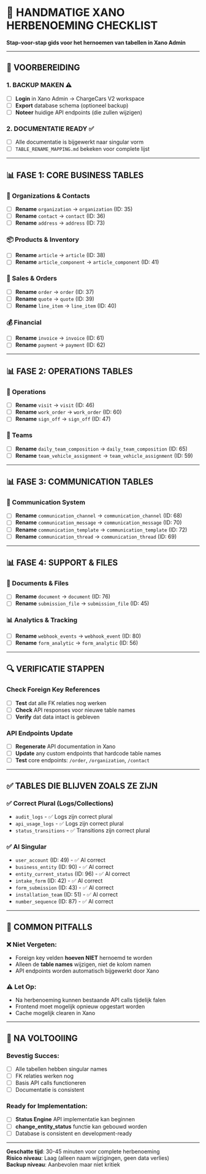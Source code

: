 # 🔄 HANDMATIGE XANO HERBENOEMING CHECKLIST
**Stap-voor-stap gids voor het hernoemen van tabellen in Xano Admin**

---

## 🎯 **VOORBEREIDING**

### **1. BACKUP MAKEN** ⚠️
- [ ] **Login** in Xano Admin → ChargeCars V2 workspace
- [ ] **Export** database schema (optioneel backup)
- [ ] **Noteer** huidige API endpoints (die zullen wijzigen)

### **2. DOCUMENTATIE READY** ✅
- [ ] Alle documentatie is bijgewerkt naar singular vorm
- [ ] `TABLE_RENAME_MAPPING.md` bekeken voor complete lijst

---

## 📊 **FASE 1: CORE BUSINESS TABLES**

### **🏢 Organizations & Contacts**
- [ ] **Rename** `organization` → `organization` (ID: 35)
- [ ] **Rename** `contact` → `contact` (ID: 36)
- [ ] **Rename** `address` → `address` (ID: 73)

### **📦 Products & Inventory**
- [ ] **Rename** `article` → `article` (ID: 38)
- [ ] **Rename** `article_component` → `article_component` (ID: 41)

### **💼 Sales & Orders**
- [ ] **Rename** `order` → `order` (ID: 37)
- [ ] **Rename** `quote` → `quote` (ID: 39)
- [ ] **Rename** `line_item` → `line_item` (ID: 40)

### **💰 Financial**
- [ ] **Rename** `invoice` → `invoice` (ID: 61)
- [ ] **Rename** `payment` → `payment` (ID: 62)

---

## 📊 **FASE 2: OPERATIONS TABLES**

### **🔧 Operations**
- [ ] **Rename** `visit` → `visit` (ID: 46)
- [ ] **Rename** `work_order` → `work_order` (ID: 60)
- [ ] **Rename** `sign_off` → `sign_off` (ID: 47)

### **👥 Teams**
- [ ] **Rename** `daily_team_composition` → `daily_team_composition` (ID: 65)
- [ ] **Rename** `team_vehicle_assignment` → `team_vehicle_assignment` (ID: 59)

---

## 📊 **FASE 3: COMMUNICATION TABLES**

### **💬 Communication System**
- [ ] **Rename** `communication_channel` → `communication_channel` (ID: 68)
- [ ] **Rename** `communication_message` → `communication_message` (ID: 70)
- [ ] **Rename** `communication_template` → `communication_template` (ID: 72)
- [ ] **Rename** `communication_thread` → `communication_thread` (ID: 69)

---

## 📊 **FASE 4: SUPPORT & FILES**

### **📁 Documents & Files**
- [ ] **Rename** `document` → `document` (ID: 76)
- [ ] **Rename** `submission_file` → `submission_file` (ID: 45)

### **📊 Analytics & Tracking**
- [ ] **Rename** `webhook_events` → `webhook_event` (ID: 80)
- [ ] **Rename** `form_analytic` → `form_analytic` (ID: 56)

---

## 🔍 **VERIFICATIE STAPPEN**

### **Check Foreign Key References**
- [ ] **Test** dat alle FK relaties nog werken
- [ ] **Check** API responses voor nieuwe table names
- [ ] **Verify** dat data intact is gebleven

### **API Endpoints Update**
- [ ] **Regenerate** API documentation in Xano
- [ ] **Update** any custom endpoints that hardcode table names
- [ ] **Test** core endpoints: `/order`, `/organization`, `/contact`

---

## ✅ **TABLES DIE BLIJVEN ZOALS ZE ZIJN**

### **✅ Correct Plural (Logs/Collections)**
- `audit_logs` - ✅ Logs zijn correct plural
- `api_usage_logs` - ✅ Logs zijn correct plural  
- `status_transitions` - ✅ Transitions zijn correct plural

### **✅ Al Singular**
- `user_account` (ID: 49) - ✅ Al correct
- `business_entity` (ID: 90) - ✅ Al correct
- `entity_current_status` (ID: 96) - ✅ Al correct
- `intake_form` (ID: 42) - ✅ Al correct
- `form_submission` (ID: 43) - ✅ Al correct
- `installation_team` (ID: 51) - ✅ Al correct
- `number_sequence` (ID: 87) - ✅ Al correct

---

## 🚨 **COMMON PITFALLS**

### **❌ Niet Vergeten:**
- Foreign key velden **hoeven NIET** hernoemd te worden
- Alleen de **table names** wijzigen, niet de kolom namen
- API endpoints worden automatisch bijgewerkt door Xano

### **⚠️ Let Op:**
- Na herbenoeming kunnen bestaande API calls tijdelijk falen
- Frontend moet mogelijk opnieuw opgestart worden
- Cache mogelijk clearen in Xano

---

## 🎉 **NA VOLTOOIING**

### **Bevestig Succes:**
- [ ] Alle tabellen hebben singular names
- [ ] FK relaties werken nog
- [ ] Basis API calls functioneren
- [ ] Documentatie is consistent

### **Ready for Implementation:**
- [ ] **Status Engine** API implementatie kan beginnen
- [ ] **change_entity_status** functie kan gebouwd worden
- [ ] Database is consistent en development-ready

---

**Geschatte tijd**: 30-45 minuten voor complete herbenoeming  
**Risico niveau**: Laag (alleen naam wijzigingen, geen data verlies)  
**Backup niveau**: Aanbevolen maar niet kritiek 